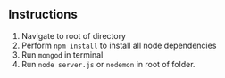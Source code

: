 ## Instructions ##
1. Navigate to root of directory
2. Perform `npm install` to install all node dependencies
3. Run `mongod` in terminal
4. Run `node server.js` or `nodemon` in root of folder.